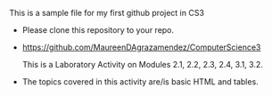 This is a sample file for my first github project in CS3
- Please clone this repository to your repo.
- https://github.com/MaureenDAgrazamendez/ComputerScience3

  This is a Laboratory Activity on Modules 2.1, 2.2, 2.3, 2.4, 3.1, 3.2.
 - The topics covered in this activity are/is basic HTML and tables.


